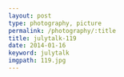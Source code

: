 ```yaml
---
layout: post
type: photography, picture
permalink: /photography/:title
title: julytalk-119
date: 2014-01-16
keyword: julytalk
imgpath: 119.jpg
---
```



